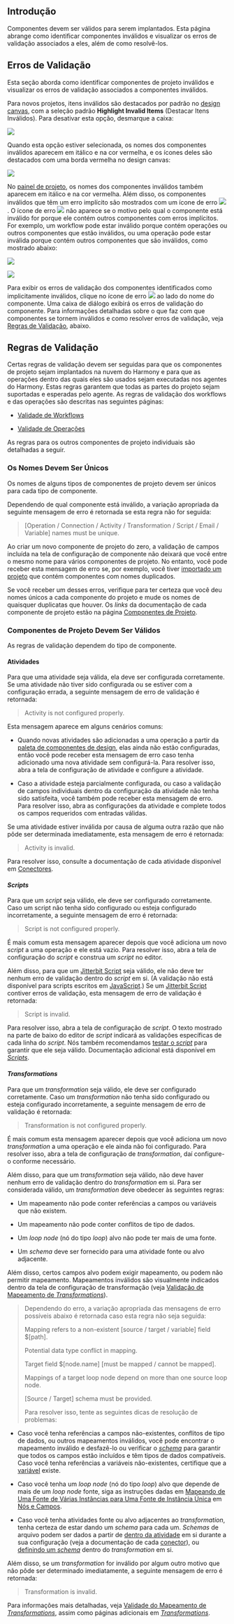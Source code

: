 [//]: # (Validade de Componentes)
[//]: # (This is a translation of Version 9, published on August 4, 2021.)

## Introdução

Componentes devem ser válidos para serem implantados. Esta página abrange como identificar componentes inválidos e visualizar os erros de validação associados a eles, além de como resolvê-los.


## Erros de Validação

Esta seção aborda como identificar componentes de projeto inválidos e visualizar os erros de validação associados a componentes inválidos.

Para novos projetos, itens inválidos são destacados por padrão no [design canvas](https://success.jitterbit.com/display/CS/Design+Canvas?showLanguage=pt_BR), com a seleção padrão **Highlight Invalid Items** (Destacar Itens Inválidos). Para desativar esta opção, desmarque a caixa:

<span class="confluence-embedded-file-wrapper"><img src="https://docs-source.jitterbit.com/cs/design-canvas/highlight-invalid-items.png" class="confluence-embedded-image confluence-external-resource" data-image-src="https://docs-source.jitterbit.com/cs/design-canvas/highlight-invalid-items.png" /></span>

Quando esta opção estiver selecionada, os nomes dos componentes inválidos aparecem em itálico e na cor vermelha, e os ícones deles são destacados com uma borda vermelha no design canvas:

<span class="confluence-embedded-file-wrapper"><img src="https://docs-source.jitterbit.com/cs/design-canvas/operation_invalid.png" class="confluence-embedded-image confluence-external-resource" data-image-src="https://docs-source.jitterbit.com/cs/design-canvas/operation_invalid.png" /></span>

No [painel de projeto](https://success.jitterbit.com/display/CS/Project+Pane?showLanguage=pt_BR), os nomes dos componentes inválidos também aparecem em itálico e na cor vermelha. Além disso, os componentes inválidos que têm um erro implícito são mostrados com um ícone de erro <span class="confluence-embedded-file-wrapper confluence-embedded-manual-size"><img src="https://docs-source.jitterbit.com/common/icons/error.png" class="confluence-embedded-image confluence-external-resource" /></span>. O ícone de erro <span class="confluence-embedded-file-wrapper confluence-embedded-manual-size"><img src="https://docs-source.jitterbit.com/common/icons/error.png" class="confluence-embedded-image confluence-external-resource" /></span> não aparece se o motivo pelo qual o componente está inválido for porque ele contém outros componentes com erros implícitos. For exemplo, um workflow pode estar inválido porque contém operações ou outros componentes que estão inválidos, ou uma operação pode estar inválida porque contém outros componentes que são inválidos, como mostrado abaixo:

<div class="sectionColumnWrapper conf-macro output-block" data-hasbody="true" data-macro-name="section"><div class="sectionMacro"><div class="sectionMacroRow"><div class="columnMacro conf-macro output-block" style="width:50%;min-width:50%;max-width:50%;" data-hasbody="true" data-macro-name="column"><p><span class="confluence-embedded-file-wrapper"><img class="confluence-embedded-image confluence-external-resource" src="https://docs-source.jitterbit.com/cs/project-pane/workflows/invalid_components.png" data-image-src="https://docs-source.jitterbit.com/cs/project-pane/workflows/invalid_components.png"></span></p></div><div class="columnMacro conf-macro output-block" style="width:50%;min-width:50%;max-width:50%;" data-hasbody="true" data-macro-name="column"><p><span class="confluence-embedded-file-wrapper"><img class="confluence-embedded-image confluence-external-resource" src="https://docs-source.jitterbit.com/cs/project-pane/components/invalid.png" data-image-src="https://docs-source.jitterbit.com/cs/project-pane/components/invalid.png"></span></p></div></div></div></div>

Para exibir os erros de validação dos componentes identificados como implicitamente inválidos, clique no ícone de erro <span class="confluence-embedded-file-wrapper confluence-embedded-manual-size"><img src="https://docs-source.jitterbit.com/common/icons/error.png" class="confluence-embedded-image confluence-external-resource" /></span> ao lado do nome do componente. Uma caixa de diálogo exibirá os erros de validação do componente. Para informações detalhadas sobre o que faz com que componentes se tornem inválidos e como resolver erros de validação, veja [Regras de Validação](https://success.jitterbit.com/display/CS/Component+Validity?showLanguage=pt_BR#ComponentValidity-validity-rules), abaixo.


## Regras de Validação

Certas regras de validação devem ser seguidas para que os componentes de projeto sejam implantados na nuvem do Harmony e para que as operações dentro das quais eles são usados sejam executadas nos agentes do Harmony. Estas regras garantem que todas as partes do projeto sejam suportadas e esperadas pelo agente. As regras de validação dos workflows e das operações são descritas nas seguintes páginas:

-   [Validade de Workflows](https://success.jitterbit.com/display/CS/Workflow+Validity?showLanguage=pt_BR)

-   [Validade de Operações](https://success.jitterbit.com/display/CS/Operation+Validity?showLanguage=pt_BR)

As regras para os outros componentes de projeto individuais são detalhadas a seguir.

### Os Nomes Devem Ser Únicos

Os nomes de alguns tipos de componentes de projeto devem ser únicos para cada tipo de componente.

Dependendo de qual componente está inválido, a variação apropriada da seguinte mensagem de erro é retornada se esta regra não for seguida:

> \[Operation / Connection / Activity / Transformation / Script / Email / Variable\] names must be unique.

Ao criar um novo componente de projeto do zero, a validação de campos incluída na tela de configuração de componente não deixará que você entre o mesmo nome para vários componentes de projeto. No entanto, você pode receber esta mensagem de erro se, por exemplo, você tiver [importado um projeto](https://success.jitterbit.com/display/CS/Project+Exports+and+Imports?showLanguage=pt_BR) que contém componentes com nomes duplicados.

Se você receber um desses erros, verifique para ter certeza que você deu nomes únicos a cada componente do projeto e mude os nomes de quaisquer duplicatas que houver. Os *links* da documentação de cada componente de projeto estão na página [Componentes de Projeto](https://success.jitterbit.com/display/CS/Project+Components?showLanguage=pt_BR).

### Componentes de Projeto Devem Ser Válidos

As regras de validação dependem do tipo de componente.

#### Atividades

Para que uma atividade seja válida, ela deve ser configurada corretamente. Se uma atividade não tiver sido configurada ou se estiver com a configuração errada, a seguinte mensagem de erro de validação é retornada:

> Activity is not configured properly.

Esta mensagem aparece em alguns cenários comuns:

-   Quando novas atividades são adicionadas a uma operação a partir da [paleta de componentes de design](https://success.jitterbit.com/display/CS/Design+Component+Palette?showLanguage=pt_BR), elas ainda não estão configuradas, então você pode receber esta mensagem de erro caso tenha adicionado uma nova atividade sem configurá-la. Para resolver isso, abra a tela de configuração de atividade e configure a atividade.

-   Caso a atividade esteja parcialmente configurada, ou caso a validação de campos individuais dentro da configuração da atividade não tenha sido satisfeita, você também pode receber esta mensagem de erro. Para resolver isso, abra as configurações da atividade e complete todos os campos requeridos com entradas válidas.

Se uma atividade estiver inválida por causa de alguma outra razão que não pôde ser determinada imediatamente, esta mensagem de erro é retornada:

> Activity is invalid.

Para resolver isso, consulte a documentação de cada atividade disponível em [Conectores](https://success.jitterbit.com/display/CS/Connectors?showLanguage=pt_BR).

#### *Scripts*

Para que um *script* seja válido, ele deve ser configurado corretamente. Caso um script não tenha sido configurado ou esteja configurado incorretamente, a seguinte mensagem de erro é retornada:

> Script is not configured properly.

É mais comum esta mensagem aparecer depois que você adiciona um novo *script* a uma operação e ele está vazio. Para resolver isso, abra a tela de configuração do *script* e construa um *script* no editor.

Além disso, para que um [Jitterbit Script](https://success.jitterbit.com/display/CS/Jitterbit+Script?showLanguage=pt_BR) seja válido, ele não deve ter nenhum erro de validação dentro do *script* em si. (A validação não está disponível para scripts escritos em [JavaScript](https://success.jitterbit.com/display/CS/JavaScript?showLanguage=pt_BR).) Se um [Jitterbit Script](https://success.jitterbit.com/display/CS/Jitterbit+Script?showLanguage=pt_BR) contiver erros de validação, esta mensagem de erro de validação é retornada:

> Script is invalid.

Para resolver isso, abra a tela de configuração de *script*. O texto mostrado na parte de baixo do editor de *script* indicará as validações específicas de cada linha do *script*. Nós também recomendamos [testar o *script*](https://success.jitterbit.com/display/CS/Script+Testing?showLanguage=pt_BR) para garantir que ele seja válido. Documentação adicional está disponível em [*Scripts*](https://success.jitterbit.com/display/CS/Scripts?showLanguage=pt_BR).

#### *Transformations*

Para que um *transformation* seja válido, ele deve ser configurado corretamente. Caso um *transformation* não tenha sido configurado ou esteja configurado incorretamente, a seguinte mensagem de erro de validação é retornada:

> Transformation is not configured properly.

É mais comum esta mensagem aparecer depois que você adiciona um novo *transformation* a uma operação e ele ainda não foi configurado. Para resolver isso, abra a tela de configuração de *transformation*, daí configure-o conforme necessário.

Além disso, para que um *transformation* seja válido, não deve haver nenhum erro de validação dentro do *transformation* em si. Para ser considerada válido, um *transformation* deve obedecer às seguintes regras:

-   Um mapeamento não pode conter referências a campos ou variáveis que não existem.

-   Um mapeamento não pode conter conflitos de tipo de dados.

-   Um *loop node* (nó do tipo *loop*) alvo não pode ter mais de uma fonte.

-   Um *schema* deve ser fornecido para uma atividade fonte ou alvo adjacente.

Além disso, certos campos alvo podem exigir mapeamento, ou podem não permitir mapeamento. Mapeamentos inválidos são visualmente indicados dentro da tela de configuração de transformação (veja [Validação de Mapeamento de *Transformations*](https://success.jitterbit.com/display/CS/Transformation+Mapping+Validity?showLanguage=pt_BR)).

> Dependendo do erro, a variação apropriada das mensagens de erro possíveis abaixo é retornada caso esta regra não seja seguida:
>
> Mapping refers to a non-existent \[source / target / variable\] field $\[path\].
>
> Potential data type conflict in mapping.
>
> Target field $\[node.name\] \[must be mapped / cannot be mapped\].
>
> Mappings of a target loop node depend on more than one source loop node.
>
> \[Source / Target\] schema must be provided.
>
> Para resolver isso, tente as seguintes dicas de resolução de problemas:

-   Caso você tenha referências a campos não-existentes, conflitos de tipo de dados, ou outros mapeamentos inválidos, você pode encontrar o mapeamento inválido e desfazê-lo ou verificar o [*schema*](https://success.jitterbit.com/display/CS/Schemas?showLanguage=pt_BR) para garantir que todos os campos estão incluídos e têm tipos de dados compatíveis. Caso você tenha referências a variáveis não-existentes, certifique que a [variável](https://success.jitterbit.com/display/CS/Variables?showLanguage=pt_BR) existe.

-   Caso você tenha um *loop node* (nó do tipo *loop*) alvo que depende de mais de um *loop node* fonte, siga as instruções dadas em [Mapeando de Uma Fonte de Várias Instâncias para Uma Fonte de Instância Única](https://success.jitterbit.com/display/CS/Nodes+and+Fields?showLanguage=pt_BR#NodesandFields-multi-source) em [Nós e Campos](https://success.jitterbit.com/display/CS/Nodes+and+Fields?showLanguage=pt_BR).

-   Caso você tenha atividades fonte ou alvo adjacentes ao *transformation*, tenha certeza de estar dando um *schema* para cada um. *Schemas* de arquivo podem ser dados a partir de [dentro da atividade](https://success.jitterbit.com/display/CS/Schemas+Defined+in+an+Activity?showLanguage=pt_BR) em si durante a sua configuração (veja a documentação de cada [conector](https://success.jitterbit.com/display/CS/Connectors?showLanguage=pt_BR)), ou [definindo um *schema*](https://success.jitterbit.com/display/CS/Schemas+Defined+in+a+Transformation?showLanguage=pt_BR) dentro do *transformation* em si.

Além disso, se um *transformation* for inválido por algum outro motivo que não pôde ser determinado imediatamente, a seguinte mensagem de erro é retornada:

> Transformation is invalid.

Para informações mais detalhadas, veja [Validade do Mapeamento de *Transformations*](https://success.jitterbit.com/display/CS/Transformation+Mapping+Validity?showLanguage=pt_BR), assim como páginas adicionais em [*Transformations*](https://success.jitterbit.com/display/CS/Transformations?showLanguage=pt_BR).
